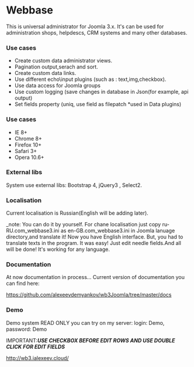 Webbase 
===========
This is universal administrator for Joomla 3.x.  It's can be used for administration shops, helpdescs, CRM systems and many other databases.

### Use cases
- Create custom data administrator views.
- Pagination output,serach and sort.
- Create custom data links.
- Use different echo\input plugins (such as : text,img,checkbox).
- Use data access for Joomla groups
- Use custom logging (save changes in database in Json(for example, api output)
- Set fields property (uniq, use field as filepatch *used in Data plugins)

### Use cases
- IE 8+
- Chrome 8+
- Firefox 10+
- Safari 3+
- Opera 10.6+

### External libs

System use external libs: Bootstrap 4, jQuery3 , Select2.

### Localisation

Current localisation is Russian(English will be adding later).

_note: You can do it by yourself. For chane localisation just copy ru-RU.com_webbase3.ini  as en-GB.com_webbase3.ini in Joomla lanuage directory,and translate it! Now you have English interface. But, you had to translate texts in  the program. It was easy! Just edit needle fields.And all will be done! It's working for any language.


### Documentation 

At now documentation in process... Current version of documentation you can find  here:

https://github.com/alexeevdemyankov/wb3Joomla/tree/master/docs

### Demo

Demo system READ ONLY you can try on my server:
login: Demo, password: Demo

IMPORTANT:***USE CHECKBOX BEFORE EDIT ROWS AND USE DOUBLE CLICK FOR EDIT FIELDS*** 

http://wb3.ialexeev.cloud/
